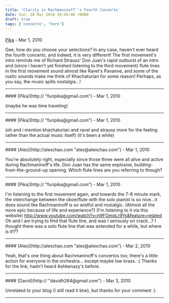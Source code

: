 ```yaml
---
title: 'Clarity in Rachmaninoff''s Fourth Concerto'
date: Sun, 28 Mar 2010 19:45:48 +0000
draft: true
tags: ['concerto', 'horn']
---
```



#### 
[Pika](http:// "furipika@gmail.com") - <time datetime="2010-03-29 10:04:40">Mar 1, 2010</time>

Gee, how do you choose your selections? In any case, haven't ever heard the fourth concerto, and indeed, it is very different! The first movement's intro reminds me of Richard Strauss' Don Juan's rapid outburst of an intro and (since i haven't yet finished listening to the third movement) flute lines in the first movement sound almost like Ravel's Pavanne, and some of the rustic sounds make me think of Khachaturian for some reason! Perhaps, as you say, the music spills nostalgia...!
<hr />
#### 
[Pika](http:// "furipika@gmail.com") - <time datetime="2010-03-29 10:05:59">Mar 1, 2010</time>

(maybe he was time traveling)
<hr />
#### 
[Pika](http:// "furipika@gmail.com") - <time datetime="2010-03-29 10:19:28">Mar 1, 2010</time>

(oh and i mention khachaturian and ravel and strauss more for the feeling rather than the actual music itself) (it's been a while)
<hr />
#### 
[Alex](http://alexchao.com "alex@alexchao.com") - <time datetime="2010-03-29 13:00:06">Mar 1, 2010</time>

You're absolutely right, especially since those three were all alive and active during Rachmaninoff's life. Don Juan has the same explosive, building-from-the-ground-up opening. Which flute lines are you referring to though?
<hr />
#### 
[Pika](http:// "furipika@gmail.com") - <time datetime="2010-03-29 23:16:47">Mar 1, 2010</time>

I'm listening to the first movement again, and towards the 7-8 minute mark, the interchange between the oboe/flute with the solo pianist is so nice...it does sound like Rachmaninoff is so wistful and nostalgic. (Almost all the more epic because of life and experience?) (I'm listening to it via this website) http://www.youtube.com/watch?v=h9FOmqLr9Ys&feature=related Oh and I am trying to find that flute line, and was I seriously on crack...? I thought there was a solo flute line that was extended for a while, but where is it!??
<hr />
#### 
[Alex](http://alexchao.com "alex@alexchao.com") - <time datetime="2010-03-30 12:08:29">Mar 2, 2010</time>

Yeah, that's one thing about Rachmaninoff's concertos too; there's a little action for everyone in the orchestra... except maybe low brass. :) Thanks for the link; hadn't heard Ashkenazy's before.
<hr />
#### 
[David](http:// "davidh264@gmail.com") - <time datetime="2010-03-31 12:03:16">Mar 3, 2010</time>

Unrelated to your blog (I still read it btw), but thanks for your comment :)
<hr />
